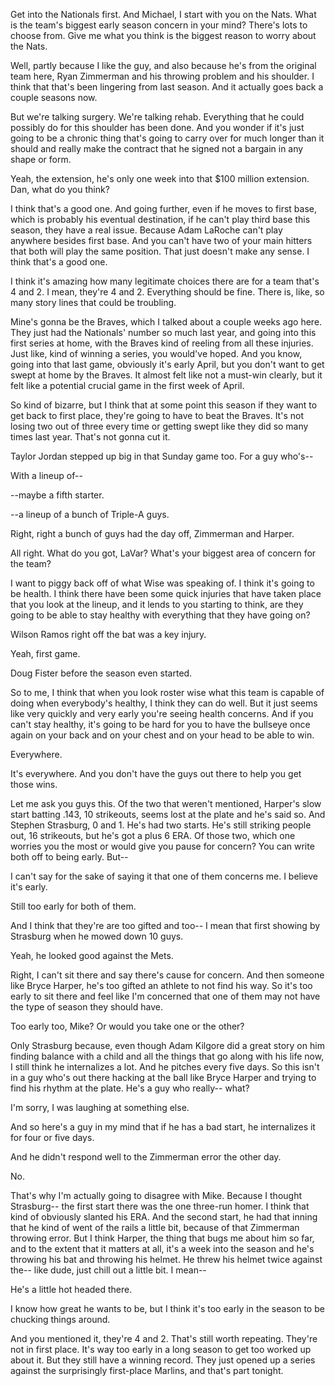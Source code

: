 Get into the Nationals first. And Michael, I start with you on the Nats. What is the team's biggest early season concern in your mind? There's lots to choose from. Give me what you think is the biggest reason to worry about the Nats.

Well, partly because I like the guy, and also because he's from the original team here, Ryan Zimmerman and his throwing problem and his shoulder. I think that that's been lingering from last season. And it actually goes back a couple seasons now.

But we're talking surgery. We're talking rehab. Everything that he could possibly do for this shoulder has been done. And you wonder if it's just going to be a chronic thing that's going to carry over for much longer than it should and really make the contract that he signed not a bargain in any shape or form.

Yeah, the extension, he's only one week into that $100 million extension. Dan, what do you think?

I think that's a good one. And going further, even if he moves to first base, which is probably his eventual destination, if he can't play third base this season, they have a real issue. Because Adam LaRoche can't play anywhere besides first base. And you can't have two of your main hitters that both will play the same position. That just doesn't make any sense. I think that's a good one.

I think it's amazing how many legitimate choices there are for a team that's 4 and 2. I mean, they're 4 and 2. Everything should be fine. There is, like, so many story lines that could be troubling.

Mine's gonna be the Braves, which I talked about a couple weeks ago here. They just had the Nationals' number so much last year, and going into this first series at home, with the Braves kind of reeling from all these injuries. Just like, kind of winning a series, you would've hoped. And you know, going into that last game, obviously it's early April, but you don't want to get swept at home by the Braves. It almost felt like not a must-win clearly, but it felt like a potential crucial game in the first week of April.

So kind of bizarre, but I think that at some point this season if they want to get back to first place, they're going to have to beat the Braves. It's not losing two out of three every time or getting swept like they did so many times last year. That's not gonna cut it.

Taylor Jordan stepped up big in that Sunday game too. For a guy who's--

With a lineup of--

--maybe a fifth starter.

--a lineup of a bunch of Triple-A guys.

Right, right a bunch of guys had the day off, Zimmerman and Harper.

All right. What do you got, LaVar? What's your biggest area of concern for the team?

I want to piggy back off of what Wise was speaking of. I think it's going to be health. I think there have been some quick injuries that have taken place that you look at the lineup, and it lends to you starting to think, are they going to be able to stay healthy with everything that they have going on?

Wilson Ramos right off the bat was a key injury.

Yeah, first game.

Doug Fister before the season even started.

So to me, I think that when you look roster wise what this team is capable of doing when everybody's healthy, I think they can do well. But it just seems like very quickly and very early you're seeing health concerns. And if you can't stay healthy, it's going to be hard for you to have the bullseye once again on your back and on your chest and on your head to be able to win.

Everywhere.

It's everywhere. And you don't have the guys out there to help you get those wins.

Let me ask you guys this. Of the two that weren't mentioned, Harper's slow start batting .143, 10 strikeouts, seems lost at the plate and he's said so. And Stephen Strasburg, 0 and 1. He's had two starts. He's still striking people out, 16 strikeouts, but he's got a plus 6 ERA. Of those two, which one worries you the most or would give you pause for concern? You can write both off to being early. But--

I can't say for the sake of saying it that one of them concerns me. I believe it's early.

Still too early for both of them.

And I think that they're are too gifted and too-- I mean that first showing by Strasburg when he mowed down 10 guys.

Yeah, he looked good against the Mets.

Right, I can't sit there and say there's cause for concern. And then someone like Bryce Harper, he's too gifted an athlete to not find his way. So it's too early to sit there and feel like I'm concerned that one of them may not have the type of season they should have.

Too early too, Mike? Or would you take one or the other?

Only Strasburg because, even though Adam Kilgore did a great story on him finding balance with a child and all the things that go along with his life now, I still think he internalizes a lot. And he pitches every five days. So this isn't in a guy who's out there hacking at the ball like Bryce Harper and trying to find his rhythm at the plate. He's a guy who really-- what?

I'm sorry, I was laughing at something else.

And so here's a guy in my mind that if he has a bad start, he internalizes it for four or five days.

And he didn't respond well to the Zimmerman error the other day.

No.

That's why I'm actually going to disagree with Mike. Because I thought Strasburg-- the first start there was the one three-run homer. I think that kind of obviously slanted his ERA. And the second start, he had that inning that he kind of went of the rails a little bit, because of that Zimmerman throwing error. But I think Harper, the thing that bugs me about him so far, and to the extent that it matters at all, it's a week into the season and he's throwing his bat and throwing his helmet. He threw his helmet twice against the-- like dude, just chill out a little bit. I mean--

He's a little hot headed there.

I know how great he wants to be, but I think it's too early in the season to be chucking things around.

And you mentioned it, they're 4 and 2. That's still worth repeating. They're not in first place. It's way too early in a long season to get too worked up about it. But they still have a winning record. They just opened up a series against the surprisingly first-place Marlins, and that's part tonight.